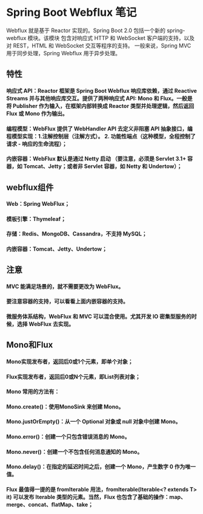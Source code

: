 # Spring Boot Webflux 笔记 
Webflux 就是基于 Reactor 实现的。Spring Boot 2.0 包括一个新的 spring-webflux 模块。该模块
包含对响应式 HTTP 和 WebSocket 客户端的支持，以及对 REST，HTML 和 WebSocket 交互等程序的支持。
一般来说，Spring MVC 用于同步处理，Spring Webflux 用于异步处理。

## 特性
#### 响应式 API：Reactor 框架是 Spring Boot Webflux 响应库依赖，通过 Reactive Streams 并与其他响应库交互。提供了两种响应式 API: Mono 和 Flux。一般是将 Publisher 作为输入，在框架内部转换成 Reactor 类型并处理逻辑，然后返回 Flux 或 Mono 作为输出。  
#### 编程模型：WebFlux 提供了 WebHandler API 去定义非阻塞 API 抽象接口，编程模型实现：1.注解控制层（注解方式）。  2. 功能性端点（这种模型，全程控制了请求 - 响应的生命流程）；
#### 内嵌容器：WebFlux 默认是通过 Netty 启动 （要注意，必须是 Servlet 3.1+ 容器，如 Tomcat、Jetty；或者非 Servlet 容器，如 Netty 和 Undertow）；

## webflux组件
#### Web：Spring WebFlux；
#### 模板引擎：Thymeleaf；
#### 存储：Redis、MongoDB、Cassandra，不支持 MySQL；
#### 内嵌容器：Tomcat、Jetty、Undertow；

## 注意
#### MVC 能满足场景的，就不需要更改为 WebFlux。  
#### 要注意容器的支持，可以看看上面内嵌容器的支持。  
#### 微服务体系结构，WebFlux 和 MVC 可以混合使用。尤其开发 IO 密集型服务的时候，选择 WebFlux 去实现。
  
## Mono和Flux
#### Mono实现发布者，返回后0或1个元素，即单个对象；
#### Flux实现发布者，返回后0或N个元素，即List列表对象；
   
#### Mono 常用的方法有：
#### Mono.create()：使用MonoSink 来创建 Mono。
#### Mono.justOrEmpty()：从一个 Optional 对象或 null 对象中创建 Mono。
#### Mono.error()：创建一个只包含错误消息的 Mono。
#### Mono.never()：创建一个不包含任何消息通知的 Mono。
#### Mono.delay()：在指定的延迟时间之后，创建一个 Mono，产生数字 0 作为唯一值。

#### Flux 最值得一提的是 fromIterable 用法，fromIterable(Iterable<? extends T> it) 可以发布 Iterable 类型的元素。当然，Flux 也包含了基础的操作：map、merge、concat、ﬂatMap、take；